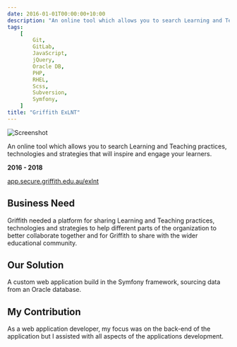 ```yaml
---
date: 2016-01-01T00:00:00+10:00
description: "An online tool which allows you to search Learning and Teaching practices,  technologies and strategies that will inspire and engage your learners."
tags:
    [
        Git,
        GitLab,
        JavaScript,
        jQuery,
        Oracle DB,
        PHP,
        RHEL,
        Scss,
        Subversion,
        Symfony,
    ]
title: "Griffith ExLNT"
---
```


![Screenshot](/images/my-work/griffith-exlnt.png)

An online tool which allows you to search Learning and Teaching practices, technologies and strategies that will inspire and engage your learners.

**2016 - 2018**

[app.secure.griffith.edu.au/exlnt](https://app.secure.griffith.edu.au/exlnt/)

## Business Need

Griffith needed a platform for sharing Learning and Teaching practices, technologies and strategies to help different parts of the organization to better collaborate together and for Griffith to share with the wider educational community.

## Our Solution

A custom web application build in the Symfony framework, sourcing data from an Oracle database.

## My Contribution

As a web application developer, my focus was on the back-end of the application but I assisted with all aspects of the applications development.
